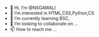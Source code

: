 - 👋 Hi, I’m @NSGAWALI
- 👀 I’m interested in HTML,CSS,Python,CS
- 🌱 I’m currently learning BSC,
- 💞️ I’m looking to collaborate on ...
- 📫 How to reach me ...

<!---
NSGAWALI/NSGAWALI is a ✨ special ✨ repository because its `README.md` (this file) appears on your GitHub profile.
You can click the Preview link to take a look at your changes.
--->
